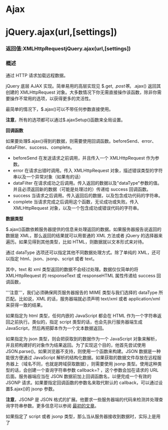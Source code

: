 # Ajax

# jQuery.ajax(url,[settings])

### 返回值:XMLHttpRequestjQuery.ajax(url,[settings])

### 概述

通过 HTTP 请求加载远程数据。

jQuery 底层 AJAX 实现。简单易用的高层实现见 $.get, $.post 等。$.ajax() 返回其创建的 XMLHttpRequest 对象。大多数情况下你无需直接操作该函数，除非你需要操作不常用的选项，以获得更多的灵活性。

最简单的情况下，$.ajax()可以不带任何参数直接使用。

**注意**，所有的选项都可以通过$.ajaxSetup()函数来全局设置。

**回调函数**

如果要处理$.ajax()得到的数据，则需要使用回调函数。beforeSend、error、dataFilter、success、complete。

*   beforeSend 在发送请求之前调用，并且传入一个 XMLHttpRequest 作为参数。
*   error 在请求出错时调用。传入 XMLHttpRequest 对象，描述错误类型的字符串以及一个异常对象（如果有的话）
*   dataFilter 在请求成功之后调用。传入返回的数据以及"dataType"参数的值。并且必须返回新的数据（可能是处理过的）传递给 success 回调函数。
*   success 当请求之后调用。传入返回后的数据，以及包含成功代码的字符串。
*   complete 当请求完成之后调用这个函数，无论成功或失败。传入 XMLHttpRequest 对象，以及一个包含成功或错误代码的字符串。

**数据类型**

$.ajax()函数依赖服务器提供的信息来处理返回的数据。如果服务器报告说返回的数据是 XML，那么返回的结果就可以用普通的 XML 方法或者 jQuery 的选择器来遍历。如果见得到其他类型，比如 HTML，则数据就以文本形式来对待。

通过 dataType 选项还可以指定其他不同数据处理方式。除了单纯的 XML，还可以指定 html、json、jsonp、script 或者 text。

其中，text 和 xml 类型返回的数据不会经过处理。数据仅仅简单的将 XMLHttpRequest 的 responseText 或 responseHTML 属性传递给 success 回调函数，

'''注意'''，我们必须确保网页服务器报告的 MIME 类型与我们选择的 dataType 所匹配。比如说，XML 的话，服务器端就必须声明 text/xml 或者 application/xml 来获得一致的结果。

如果指定为 html 类型，任何内嵌的 JavaScript 都会在 HTML 作为一个字符串返回之前执行。类似的，指定 script 类型的话，也会先执行服务器端生成 JavaScript，然后再把脚本作为一个文本数据返回。

如果指定为 json 类型，则会把获取到的数据作为一个 JavaScript 对象来解析，并且把构建好的对象作为结果返回。为了实现这个目的，他首先尝试使用 JSON.parse()。如果浏览器不支持，则使用一个函数来构建。JSON 数据是一种能很方便通过 JavaScript 解析的结构化数据。如果获取的数据文件存放在远程服务器上（域名不同，也就是跨域获取数据），则需要使用 jsonp 类型。使用这种类型的话，会创建一个查询字符串参数 callback=? ，这个参数会加在请求的 URL 后面。服务器端应当在 JSON 数据前加上回调函数名，以便完成一个有效的 JSONP 请求。如果要指定回调函数的参数名来取代默认的 callback，可以通过设置$.ajax()的 jsonp 参数。

**注意**，JSONP 是 JSON 格式的扩展。他要求一些服务器端的代码来检测并处理查询字符串参数。更多信息可以参阅 [最初的文章](http://bob.pythonmac.org/archives/2005/12/05/remote-json-jsonp/)。

如果指定了 script 或者 jsonp 类型，那么当从服务器接收到数据时，实际上是用了<script>标签而不是 XMLHttpRequest 对象。这种情况下，$.ajax()不再返回一个 XMLHttpRequest 对象，并且也不会传递事件处理函数，比如 beforeSend。

**发送数据到服务器**

默认情况下，Ajax 请求使用 GET 方法。如果要使用 POST 方法，可以设定 type 参数值。这个选项也会影响 data 选项中的内容如何发送到服务器。

data 选项既可以包含一个查询字符串，比如 key1=value1&key2=value2 ，也可以是一个映射，比如 {key1: 'value1', key2: 'value2'} 。如果使用了后者的形式，则数据再发送器会被转换成查询字符串。这个处理过程也可以通过设置 processData 选项为 false 来回避。如果我们希望发送一个 XML 对象给服务器时，这种处理可能并不合适。并且在这种情况下，我们也应当改变 contentType 选项的值，用其他合适的 MIME 类型来取代默认的 application/x-www-form-urlencoded 。

**高级选项**

global 选项用于阻止响应注册的回调函数，比如.ajaxSend，或者 ajaxError，以及类似的方法。这在有些时候很有用，比如发送的请求非常频繁且简短的时候，就可以在 ajaxSend 里禁用这个。更多关于这些方法的详细信息，请参阅下面的内容。

如果服务器需要 HTTP 认证，可以使用用户名和密码可以通过 username 和 password 选项来设置。

Ajax 请求是限时的，所以错误警告被捕获并处理后，可以用来提升用户体验。请求超时这个参数通常就保留其默认值，要不就通过 jQuery.ajaxSetup 来全局设定，很少为特定的请求重新设置 timeout 选项。

默认情况下，请求总会被发出去，但浏览器有可能从他的缓存中调取数据。要禁止使用缓存的结果，可以设置 cache 参数为 false。如果希望判断数据自从上次请求后没有更改过就报告出错的话，可以设置 ifModified 为 true。

scriptCharset 允许给<script>标签的请求设定一个特定的字符集，用于 script 或者 jsonp 类似的数据。当脚本和页面字符集不同时，这特别好用。

Ajax 的第一个字母是 asynchronous 的开头字母，这意味着所有的操作都是并行的，完成的顺序没有前后关系。$.ajax()的 async 参数总是设置成 true，这标志着在请求开始后，其他代码依然能够执行。强烈不建议把这个选项设置成 false，这意味着所有的请求都不再是异步的了，这也会导致浏览器被锁死。

$.ajax 函数返回他创建的 XMLHttpRequest 对象。通常 jQuery 只在内部处理并创建这个对象，但用户也可以通过 xhr 选项来传递一个自己创建的 xhr 对象。返回的对象通常已经被丢弃了，但依然提供一个底层接口来观察和操控请求。比如说，调用对象上的.abort()可以在请求完成前挂起请求。

### 参数

#### **url,[settings]**Object*V1.5*

**url**:一个用来包含发送请求的 URL 字符串。

**settings**:AJAX 请求设置。所有选项都是可选的。

### *V1.0***settings**:选项

#### **accepts**Map

默认： 取决于数据类型。

内容类型发送请求头，告诉服务器什么样的响应会接受返回。如果 accepts 设置需要修改，推荐在$.ajaxSetup()方法中做一次。

#### **async**Boolean

(默认: true) 默认设置下，所有请求均为异步请求。如果需要发送同步请求，请将此选项设置为 false。注意，同步请求将锁住浏览器，用户其它操作必须等待请求完成才可以执行。

#### **beforeSend(XHR)**Function

发送请求前可修改 XMLHttpRequest 对象的函数，如添加自定义 HTTP 头。XMLHttpRequest 对象是唯一的参数。这是一个 [Ajax 事件](http://docs.jquery.com/Ajax_Events )。如果返回 false 可以取消本次 ajax 请求。

```js
function (XMLHttpRequest) {
    this; // 调用本次 AJAX 请求时传递的 options 参数
}

```

#### **cache**Boolean

(默认: true,dataType 为 script 和 jsonp 时默认为 false) jQuery 1.2 新功能，设置为 false 将不缓存此页面。

#### **complete(XHR, TS)**Function

请求完成后回调函数 (请求成功或失败之后均调用)。参数： XMLHttpRequest 对象和一个描述成功请求类型的字符串。 [Ajax 事件](http://docs.jquery.com/Ajax_Events )。

```js
function (XMLHttpRequest, textStatus) {
    this; // 调用本次 AJAX 请求时传递的 options 参数
}

```

#### **contents**Map*V1.5*

一个以"{字符串:正则表达式}"配对的对象，用来确定 jQuery 将如何解析响应，给定其内容类型。

#### **contentType**String

(默认: "application/x-www-form-urlencoded") 发送信息至服务器时内容编码类型。默认值适合大多数情况。如果你明确地传递了一个 content-type 给 $.ajax() 那么他必定会发送给服务器（即使没有数据要发送）

#### **context**Object

这个对象用于设置 Ajax 相关回调函数的上下文。也就是说，让回调函数内 this 指向这个对象（如果不设定这个参数，那么 this 就指向调用本次 AJAX 请求时传递的 options 参数）。比如指定一个 DOM 元素作为 context 参数，这样就设置了 success 回调函数的上下文为这个 DOM 元素。就像这样：

```js
$.ajax({ url: "test.html", context: document.body, success: function(){
    $(this).addClass("done");
}});

```

#### **converters**map*V1.5*

默认： {"* text": window.String, "text html": true, "text json": jQuery.parseJSON, "text xml": jQuery.parseXML}

一个数据类型对数据类型转换器的对象。每个转换器的值是一个函数，返回响应的转化值

#### **crossDomain**map*V1.5*

默认： 同域请求为 false

跨域请求为 true 如果你想强制跨域请求（如 JSONP 形式）同一域，设置 crossDomain 为 true。这使得例如，服务器端重定向到另一个域

#### **data**Object,String

发送到服务器的数据。将自动转换为请求字符串格式。GET 请求中将附加在 URL 后。查看 processData 选项说明以禁止此自动转换。必须为 Key/Value 格式。如果为数组，jQuery 将自动为不同值对应同一个名称。如 {foo:["bar1", "bar2"]} 转换为 "&foo=bar1&foo=bar2"。

#### **dataFilter**Function

给 Ajax 返回的原始数据的进行预处理的函数。提供 data 和 type 两个参数：data 是 Ajax 返回的原始数据，type 是调用 jQuery.ajax 时提供的 dataType 参数。函数返回的值将由 jQuery 进一步处理。

```js
function (data, type) {
    // 对 Ajax 返回的原始数据进行预处理
    return data  // 返回处理后的数据
}

```

#### **dataType**String

预期服务器返回的数据类型。如果不指定，jQuery 将自动根据 HTTP 包 MIME 信息来智能判断，比如 XML MIME 类型就被识别为 XML。在 1.4 中，JSON 就会生成一个 JavaScript 对象，而 script 则会执行这个脚本。随后服务器端返回的数据会根据这个值解析后，传递给回调函数。可用值:

"xml": 返回 XML 文档，可用 jQuery 处理。

"html": 返回纯文本 HTML 信息；包含的 script 标签会在插入 dom 时执行。

"script": 返回纯文本 JavaScript 代码。不会自动缓存结果。除非设置了"cache"参数。'''注意：'''在远程请求时(不在同一个域下)，所有 POST 请求都将转为 GET 请求。(因为将使用 DOM 的 script 标签来加载)

"json": 返回 JSON 数据 。

"jsonp": [JSONP](http://bob.pythonmac.org/archives/2005/12/05/remote-json-jsonp/ ) 格式。使用 [JSONP](http://bob.pythonmac.org/archives/2005/12/05/remote-json-jsonp/ ) 形式调用函数时，如 "myurl?callback=?" jQuery 将自动替换 ? 为正确的函数名，以执行回调函数。

"text": 返回纯文本字符串

#### **error**Function

(默认: 自动判断 (xml 或 html)) 请求失败时调用此函数。有以下三个参数：XMLHttpRequest 对象、错误信息、（可选）捕获的异常对象。如果发生了错误，错误信息（第二个参数）除了得到 null 之外，还可能是"timeout", "error", "notmodified" 和 "parsererror"。[Ajax 事件](http://docs.jquery.com/Ajax_Events )。

```js
function (XMLHttpRequest, textStatus, errorThrown) {
    // 通常 textStatus 和 errorThrown 之中
    // 只有一个会包含信息
    this; // 调用本次 AJAX 请求时传递的 options 参数
}

```

#### **global**Boolean

(默认: true) 是否触发全局 AJAX 事件。设置为 false 将不会触发全局 AJAX 事件，如 ajaxStart 或 ajaxStop 可用于控制不同的 [Ajax 事件](http://docs.jquery.com/Ajax_Events )。

#### **headers**map*V1.5*

Default: {}

一个额外的"{键:值}"对映射到请求一起发送。此设置被设置之前 beforeSend 函数被调用;因此，消息头中的值设置可以在覆盖 beforeSend 函数范围内的任何设置。

#### **ifModified**Boolean

(默认: false) 仅在服务器数据改变时获取新数据。使用 HTTP 包 Last-Modified 头信息判断。在 jQuery 1.4 中，他也会检查服务器指定的'etag'来确定数据没有被修改过。

#### **isLocal**map*V1.5.1*

默认: 取决于当前的位置协议

允许当前环境被认定为“本地”，（如文件系统），即使 jQuery 默认情况下不会承认它。以下协议目前公认为本地：file, *-extension, and widget。如果 isLocal 设置需要修改，建议在$.ajaxSetup()方法中这样做一次。

#### **jsonp**String

在一个 jsonp 请求中重写回调函数的名字。这个值用来替代在"callback=?"这种 GET 或 POST 请求中 URL 参数里的"callback"部分，比如{jsonp:'onJsonPLoad'}会导致将"onJsonPLoad=?"传给服务器。

#### **jsonpCallback**String

为 jsonp 请求指定一个回调函数名。这个值将用来取代 jQuery 自动生成的随机函数名。这主要用来让 jQuery 生成度独特的函数名，这样管理请求更容易，也能方便地提供回调函数和错误处理。你也可以在想让浏览器缓存 GET 请求的时候，指定这个回调函数名。

#### **mimeType**String*V1.5.1*

一个 mime 类型用来覆盖 XHR 的 MIME 类型。

#### **password**String

用于响应 HTTP 访问认证请求的密码

#### **processData**Boolean

(默认: true) 默认情况下，通过 data 选项传递进来的数据，如果是一个对象(技术上讲只要不是字符串)，都会处理转化成一个查询字符串，以配合默认内容类型 "application/x-www-form-urlencoded"。如果要发送 DOM 树信息或其它不希望转换的信息，请设置为 false。

#### **scriptCharset**String

只有当请求时 dataType 为"jsonp"或"script"，并且 type 是"GET"才会用于强制修改 charset。通常只在本地和远程的内容编码不同时使用。

#### **statusCode**map*V1.5*

默认: {}

一组数值的 HTTP 代码和函数对象，当响应时调用了相应的代码。例如，如果响应状态是 404，将触发以下警报：

```js
$.ajax({
  statusCode: {404: function() {
    alert('page not found');
  }
});

```

#### **success(data, textStatus, jqXHR)**Function,Array

请求成功后的回调函数。参数：由服务器返回，并根据 dataType 参数进行处理后的数据；描述状态的字符串。还有 jqXHR（在 jQuery 1.4.x 的中，XMLHttpRequest） 对象 。在 jQuery 1.5， 成功设置可以接受一个函数数组。每个函数将被依次调用。 [Ajax 事件](http://docs.jquery.com/Ajax_Events )。

```js
function (data, textStatus) {
    // data 可能是 xmlDoc, jsonObj, html, text, 等等...
    this; // 调用本次 AJAX 请求时传递的 options 参数
}

```

#### **traditional**Boolean

如果你想要用传统的方式来序列化数据，那么就设置为 true。请参考工具分类下面的 jQuery.param 方法。

#### **timeout**Number

设置请求超时时间（毫秒）。此设置将覆盖全局设置。

#### **type**String

(默认: "GET") 请求方式 ("POST" 或 "GET")， 默认为 "GET"。注意：其它 HTTP 请求方法，如 PUT 和 DELETE 也可以使用，但仅部分浏览器支持。

#### **url**String

(默认: 当前页地址) 发送请求的地址。

#### **username**String

用于响应 HTTP 访问认证请求的用户名

#### **xhr**Function

需要返回一个 XMLHttpRequest 对象。默认在 IE 下是 ActiveXObject 而其他情况下是 XMLHttpRequest 。用于重写或者提供一个增强的 XMLHttpRequest 对象。这个参数在 jQuery 1.3 以前不可用。

#### **xhrFields**map*V1.5*

一对“文件名-文件值”在本机设置 XHR 对象。例如，如果需要的话，你可以用它来设置 withCredentials 为 true 的跨域请求。

### 示例

#### 描述:

加载并执行一个 JS 文件。

##### jQuery 代码:

```js
$.ajax({
  type: "GET",
  url: "test.js",
  dataType: "script"
});

```

#### 描述:

保存数据到服务器，成功时显示信息。

##### jQuery 代码:

```js
$.ajax({
   type: "POST",
   url: "some.php",
   data: "name=John&location=Boston",
   success: function(msg){
     alert( "Data Saved: " + msg );
   }
});

```

#### 描述:

装入一个 HTML 网页最新版本。

##### jQuery 代码:

```js
$.ajax({
  url: "test.html",
  cache: false,
  success: function(html){
    $("#results").append(html);
  }
});

```

#### 描述:

同步加载数据。发送请求时锁住浏览器。需要锁定用户交互操作时使用同步方式。

##### jQuery 代码:

```js
 var html = $.ajax({
  url: "some.php",
  async: false
 }).responseText;

```

#### 描述:

发送 XML 数据至服务器。设置 processData 选项为 false，防止自动转换数据格式。

##### jQuery 代码:

```js
 var xmlDocument = [create xml document];
 $.ajax({
   url: "page.php",
   processData: false,
   data: xmlDocument,
   success: handleResponse
 });

```

# load(url,[data],[callback])

### 返回值:jQueryload(url, *[data]*, *[callback]*)

### 概述

载入远程 HTML 文件代码并插入至 DOM 中。

默认使用 GET 方式 - 传递附加参数时自动转换为 POST 方式。jQuery 1.2 中，可以指定选择符，来筛选载入的 HTML 文档，DOM 中将仅插入筛选出的 HTML 代码。语法形如 "url #some > selector"。请查看示例。

### 参数

#### **url,[data,[callback]]**String,Map/String,Callback*V1.0*

**url**:待装入 HTML 网页网址。

**data**:发送至服务器的 key/value 数据。在 jQuery 1.3 中也可以接受一个字符串了。

**callback**:载入成功时回调函数。

### 示例

#### 描述:

加载文章侧边栏导航部分至一个无序列表。

##### HTML 代码:

```js
<b>jQuery Links:</b>
<ul id="links"></ul>

```

##### jQuery 代码:

```js
$("#links").load("/Main_Page #p-Getting-Started li");

```

#### 描述:

加载 feeds.html 文件内容。

##### jQuery 代码:

```js
$("#feeds").load("feeds.html");

```

#### 描述:

同上，但是以 POST 形式发送附加参数并在成功时显示信息。

##### jQuery 代码:

```js
 $("#feeds").load("feeds.php", {limit: 25}, function(){
   alert("The last 25 entries in the feed have been loaded");
 });

```

# jQuery.get(url,[data],[callback],[type])

### 返回值:XMLHttpRequestjQuery.get(url, *[data]*, *[callback]*, *[type]*)

### 概述

通过远程 HTTP GET 请求载入信息。

这是一个简单的 GET 请求功能以取代复杂 $.ajax 。请求成功时可调用回调函数。如果需要在出错时执行函数，请使用 $.ajax。

### 参数

#### **url,[data],[callback],[type]**String,Map,Function,String*V1.0*

**url**:待载入页面的 URL 地址

**data**:待发送 Key/value 参数。

**callback**:载入成功时回调函数。

**type**:返回内容格式，xml, html, script, json, text, _default。

### 示例

#### 描述:

请求 test.php 网页，忽略返回值。

##### jQuery 代码:

```js
$.get("test.php");

```

#### 描述:

请求 test.php 网页，传送 2 个参数，忽略返回值。

##### jQuery 代码:

```js
$.get("test.php", { name: "John", time: "2pm" } );

```

#### 描述:

显示 test.php 返回值(HTML 或 XML，取决于返回值)。

##### jQuery 代码:

```js
$.get("test.php", function(data){
  alert("Data Loaded: " + data);
});

```

#### 描述:

显示 test.cgi 返回值(HTML 或 XML，取决于返回值)，添加一组请求参数。

##### jQuery 代码:

```js
$.get("test.cgi", { name: "John", time: "2pm" },
  function(data){
    alert("Data Loaded: " + data);
  });

```

# jQuery.getJSON(url,[data],[callback])

### 返回值:XMLHttpRequestjQuery.getJSON(url, *[data]*, *[callback]*)

### 概述

通过 HTTP GET 请求载入 JSON 数据。

在 jQuery 1.2 中，您可以通过使用[JSONP](http://bob.pythonmac.org/archives/2005/12/05/remote-json-jsonp/ )形式的回调函数来加载其他网域的 JSON 数据，如 "myurl?callback=?"。jQuery 将自动替换 ? 为正确的函数名，以执行回调函数。 注意：此行以后的代码将在这个回调函数执行前执行。

### 参数

#### **url,[data],[callback]**String,Map,Function*V1.0*

**url**:发送请求地址。

**data**:待发送 Key/value 参数。

**callback**:载入成功时回调函数。

### 示例

#### 描述:

从 Flickr JSONP API 载入 4 张最新的关于猫的图片。

##### HTML 代码:

```js
<div id="images"></div>

```

##### jQuery 代码:

```js
$.getJSON("http://api.flickr.com/services/feeds/photos_public.gne?tags=cat&tagmode=any&format=json&jsoncallback=?", function(data){
  $.each(data.items, function(i,item){
    $("<img/>").attr("src", item.media.m).appendTo("#images");
    if ( i == 3 ) return false;
  });
});

```

#### 描述:

从 test.js 载入 JSON 数据并显示 JSON 数据中一个 name 字段数据。

##### jQuery 代码:

```js
$.getJSON("test.js", function(json){
  alert("JSON Data: " + json.users[3].name);
});

```

#### 描述:

从 test.js 载入 JSON 数据，附加参数，显示 JSON 数据中一个 name 字段数据。

##### jQuery 代码:

```js
$.getJSON("test.js", { name: "John", time: "2pm" }, function(json){
  alert("JSON Data: " + json.users[3].name);
});

```

# jQuery.getScript(url,[callback])

### 返回值:XMLHttpRequestjQuery.getScript(url, *[callback]*)

### 概述

通过 HTTP GET 请求载入并执行一个 JavaScript 文件。

jQuery 1.2 版本之前，getScript 只能调用同域 JS 文件。 1.2 中，您可以跨域调用 JavaScript 文件。注意：Safari 2 或更早的版本不能在全局作用域中同步执行脚本。如果通过 getScript 加入脚本，请加入延时函数。

### 参数

#### **url,[callback]**String,Function*V1.0*

**url**:待载入 JS 文件地址。

**callback**:成功载入后回调函数。

### 示例

#### 描述:

载入 [jQuery 官方颜色动画插件](http://jquery.com/plugins/project/color "http://jquery.com/plugins/project/color") 成功后绑定颜色变化动画。

##### HTML 代码:

```js
<button id="go">» Run</button>
<div class="block"></div>

```

##### jQuery 代码:

```js
jQuery.getScript("http://dev.jquery.com/view/trunk/plugins/color/jquery.color.js", function(){
  $("#go").click(function(){
    $(".block").animate( { backgroundColor: 'pink' }, 1000)
      .animate( { backgroundColor: 'blue' }, 1000);
  });
});

```

#### 描述:

加载并执行 test.js。

##### jQuery 代码:

```js
$.getScript("test.js");

```

#### 描述:

加载并执行 test.js ，成功后显示信息。

##### jQuery 代码:

```js
$.getScript("test.js", function(){
  alert("Script loaded and executed.");
});

```

# jQuery.post(url,[data],[callback],[type])

### 返回值:XMLHttpRequestjQuery.post(url, *[data]*, *[callback]*, *[type]*)

### 概述

通过远程 HTTP POST 请求载入信息。

这是一个简单的 POST 请求功能以取代复杂 $.ajax 。请求成功时可调用回调函数。如果需要在出错时执行函数，请使用 $.ajax。

### 参数

#### **url,[data],[callback],[type]**String,Map,Function,String*V1.0*

**url**:发送请求地址。

**data**:待发送 Key/value 参数。

**callback**:发送成功时回调函数。

**type**:返回内容格式，xml, html, script, json, text, _default。

### 示例

#### 1 描述:

请求 test.php 网页，忽略返回值：

##### jQuery 代码:

```js
$.post("test.php");

```

#### 2 描述:

请求 test.php 页面，并一起发送一些额外的数据（同时仍然忽略返回值）：

##### jQuery 代码:

```js
$.post("test.php", { name: "John", time: "2pm" } );

```

#### 3 描述:

向服务器传递数据数组（同时仍然忽略返回值）：

##### jQuery 代码:

```js
$.post("test.php", { 'choices[]': ["Jon", "Susan"] });

```

#### 4 描述:

使用 ajax 请求发送表单数据：

##### jQuery 代码:

```js
$.post("test.php", $("#testform").serialize());

```

#### 5 描述:

输出来自请求页面 test.php 的结果（HTML 或 XML，取决于所返回的内容）：

##### jQuery 代码:

```js
$.post("test.php", function(data){
   alert("Data Loaded: " + data);
 });

```

#### 6 描述:

向页面 test.php 发送数据，并输出结果（HTML 或 XML，取决于所返回的内容）：

##### jQuery 代码:

```js
$.post("test.php", { name: "John", time: "2pm" },
   function(data){
     alert("Data Loaded: " + data);
   });

```

#### 7 描述:

获得 test.php 页面的内容，并存储为 XMLHttpResponse 对象，并通过 process() 这个 JavaScript 函数进行处理：

##### jQuery 代码:

```js
$.post("test.php", { name: "John", time: "2pm" },
   function(data){
     process(data);
   }, "xml");

```

#### 8 描述:

获得 test.php 页面返回的 json 格式的内容：：

##### jQuery 代码:

```js
$.post("test.php", { "func": "getNameAndTime" },
   function(data){
     alert(data.name); // John
     console.log(data.time); //  2pm
   }, "json");

```

# ajaxComplete(callback)

### 返回值:jQueryajaxComplete(callback)

### 概述

AJAX 请求完成时执行函数。Ajax 事件。

XMLHttpRequest 对象和设置作为参数传递给回调函数。

### 参数

#### **callback**Function*V1.0*

待执行函数

### 示例

#### 描述:

AJAX 请求完成时执行函数。

##### jQuery 代码:

```js
 $("#msg").ajaxComplete(function(event,request, settings){
   $(this).append("<li>请求完成.</li>");
 });

```

#### 描述:

当 AJAX 请求正在进行时显示“正在加载”的指示：

##### jQuery 代码:

```js
$("#txt").ajaxStart(function(){
  $("#wait").css("display","block");
});
$("#txt").ajaxComplete(function(){
  $("#wait").css("display","none");
});

```

# ajaxError(callback)

### 返回值:jQueryajaxError(callback)

### 概述

AJAX 请求发生错误时执行函数。Ajax 事件。

XMLHttpRequest 对象和设置作为参数传递给回调函数。捕捉到的错误可作为最后一个参数传递。

### 参数

#### **callback**Function*V1.0*

待执行函数

```js
function (event, XMLHttpRequest, ajaxOptions, thrownError) {
      // thrownError 只有当异常发生时才会被传递
      this; // 监听的 dom 元素
}

```

### 示例

#### 描述:

AJAX 请求失败时显示信息。

##### jQuery 代码:

```js
$("#msg").ajaxError(function(event,request, settings){
     $(this).append("<li>出错页面:" + settings.url + "</li>");
});

```

# ajaxSend(callback)

### 返回值:jQueryajaxSend(callback)

### 概述

AJAX 请求发送前执行函数。Ajax 事件。

XMLHttpRequest 对象和设置作为参数传递给回调函数。

### 参数

#### **callback**Function*V1.0*

待执行函数

### 示例

#### 描述:

AJAX 请求发送前显示信息。

##### jQuery 代码:

```js
 $("#msg").ajaxSend(function(evt, request, settings){
   $(this).append("<li>开始请求: " + settings.url + "</li>");
 });

```

# ajaxStart(callback)

### 返回值:jQueryajaxStart(callback)

### 概述

AJAX 请求开始时执行函数。Ajax 事件。

### 参数

#### **callback**Function*V1.0*

待执行函数

### 示例

#### 描述:

AJAX 请求开始时显示信息。

##### jQuery 代码:

```js
 $("#loading").ajaxStart(function(){
   $(this).show();
 });

```

# ajaxStop(callback)

### 返回值:jQueryajaxStop(callback)

### 概述

AJAX 请求结束时执行函数。Ajax 事件。

### 参数

#### **callback**Function*V1.0*

待执行函数

### 示例

#### 描述:

AJAX 请求结束后隐藏信息。

##### jQuery 代码:

```js
 $("#loading").ajaxStop(function(){
   $(this).hide();
 });

```

# ajaxSuccess(callback)

### 返回值:jQueryajaxSuccess(callback)

### 概述

AJAX 请求成功时执行函数。Ajax 事件。

XMLHttpRequest 对象和设置作为参数传递给回调函数。

### 参数

#### **callback**Function*V1.0*

待执行函数

### 示例

#### 描述:

当 AJAX 请求成功后显示消息。

##### jQuery 代码:

```js
 $("#msg").ajaxSuccess(function(evt, request, settings){
   $(this).append("<li>请求成功!</li>");
 });

```

# jQuery.ajaxSetup([options])

### 返回值:jQueryjQuery.ajaxSetup(*[options]*)

### 概述

设置全局 AJAX 默认选项。

参数见 '$.ajax' 说明。

### 参数

#### **options****Object*V1.1*

选项设置。所有设置项均为可选设置。.

### 示例

#### 描述:

设置 AJAX 请求默认地址为 "/xmlhttp/"，禁止触发全局 AJAX 事件，用 POST 代替默认 GET 方法。其后的 AJAX 请求不再设置任何选项参数。

##### jQuery 代码:

```js
$.ajaxSetup({
  url: "/xmlhttp/",
  global: false,
  type: "POST"
});
$.ajax({ data: myData });

```

# serialize()

### 返回值:Stringserialize()

### *V1.0*概述

序列表表格内容为字符串。

### 示例

#### 描述:

序列表表格内容为字符串，用于 Ajax 请求。

##### HTML 代码:

```js
<p id="results"><b>Results: </b> </p>
<form>
  <select name="single">
    <option>Single</option>
    <option>Single2</option>
  </select>
  <select name="multiple" multiple="multiple">
    <option selected="selected">Multiple</option>
    <option>Multiple2</option>
    <option selected="selected">Multiple3</option>
  </select><br/>
  <input type="checkbox" name="check" value="check1"/> check1
  <input type="checkbox" name="check" value="check2" checked="checked"/> check2
  <input type="radio" name="radio" value="radio1" checked="checked"/> radio1
  <input type="radio" name="radio" value="radio2"/> radio2
</form>

```

##### jQuery 代码:

```js
$("#results").append( "<tt>" + $("form").serialize() + "</tt>" );

```

# serializeArray()

### 返回值:ArrayserializeArray()

### *V1.2*概述

序列化表格元素 (类似 '.serialize()' 方法) 返回 JSON 数据结构数据。

'''注意'''，此方法返回的是 JSON 对象而非 JSON 字符串。需要使用插件或者第三方库进行字符串化操作。

返回的 JSON 对象是由一个对象数组组成的，其中每个对象包含一个或两个名值对——name 参数和 value 参数（如果 value 不为空的话）。举例来说：

```js
 [ 
     {name: 'firstname', value: 'Hello'}, 
     {name: 'lastname', value: 'World'},
     {name: 'alias'}, // this one was empty
  ]

```

### 示例

#### 描述:

取得表单内容并插入到网页中。

##### HTML 代码:

```js
<p id="results"><b>Results:</b> </p>
<form>
  <select name="single">
    <option>Single</option>
    <option>Single2</option>
  </select>
  <select name="multiple" multiple="multiple">
    <option selected="selected">Multiple</option>
    <option>Multiple2</option>
    <option selected="selected">Multiple3</option>
  </select><br/>
  <input type="checkbox" name="check" value="check1"/> check1
  <input type="checkbox" name="check" value="check2" checked="checked"/> check2
  <input type="radio" name="radio" value="radio1" checked="checked"/> radio1
  <input type="radio" name="radio" value="radio2"/> radio2
</form>

```

##### jQuery 代码:

```js
var fields = $("select, :radio").serializeArray();
jQuery.each( fields, function(i, field){
  $("#results").append(field.value + " ");
});

```